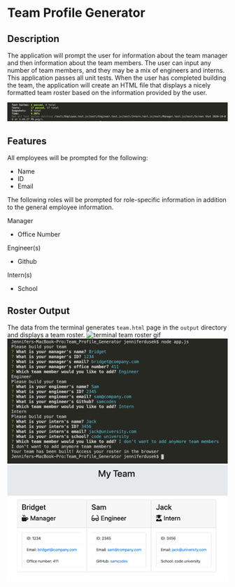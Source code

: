# Team Profile Generator

## Description

The application will prompt the user for information about the team manager and then information about the team members. The user can input any number of team members, and they may be a mix of engineers and interns. This application passes all unit tests. When the user has completed building the team, the application will create an HTML file that displays a nicely formatted team roster based on the information provided by the user.

![passed all tests](./runtest.png)

## Features

All employees will be prompted for the following:

- Name
- ID
- Email

The following roles will be prompted for role-specific information in addition to the general employee information.

Manager

- Office Number

Engineer(s)

- Github

Intern(s)

- School

## Roster Output

The data from the terminal generates `team.html` page in the `output` directory and displays a team roster.
![terminal team roster gif](./hw10fulldemo.gif)
![terminal team roster](./terminalanswers1.png)
![generated team roster](./teamroster1.png)
